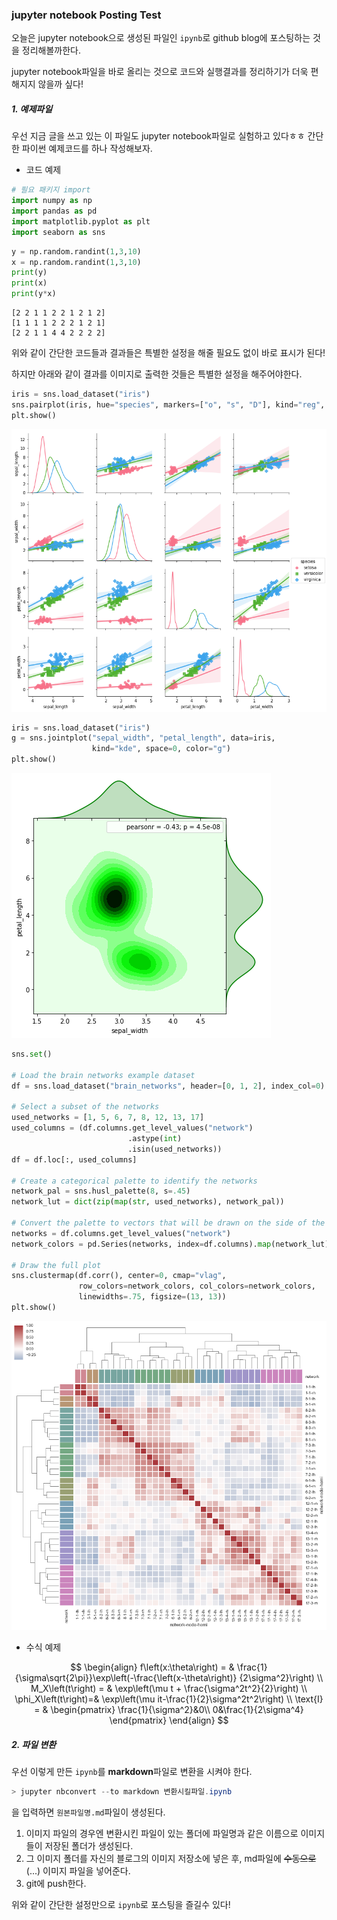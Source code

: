 
### jupyter notebook Posting Test

오늘은 jupyter notebook으로 생성된 파일인 `ipynb`로 github blog에 포스팅하는 것을 정리해볼까한다.

jupyter notebook파일을 바로 올리는 것으로 코드와 실행결과를 정리하기가 더욱 편해지지 않을까 싶다!




##### 1. 예제파일

우선 지금 글을 쓰고 있는 이 파일도 jupyter notebook파일로 실험하고 있다ㅎㅎ
간단한 파이썬 예제코드를 하나 작성해보자.


- 코드 예제


```python
# 필요 패키지 import
import numpy as np
import pandas as pd
import matplotlib.pyplot as plt
import seaborn as sns
```


```python
y = np.random.randint(1,3,10)
x = np.random.randint(1,3,10)
print(y)
print(x)
print(y*x)
```

    [2 2 1 1 2 2 1 2 1 2]
    [1 1 1 1 2 2 2 1 2 1]
    [2 2 1 1 4 4 2 2 2 2]


위와 같이 간단한 코드들과 결과들은 특별한 설정을 해줄 필요도 없이 바로 표시가 된다!

하지만 아래와 같이 결과를 이미지로 출력한 것들은 특별한 설정을 해주어야한다.


```python
iris = sns.load_dataset("iris")
sns.pairplot(iris, hue="species", markers=["o", "s", "D"], kind="reg", diag_kind="kde", palette="husl")
plt.show()
```


![png](2017-12-29-posting-with-jupyter-notebook_files/2017-12-29-posting-with-jupyter-notebook_6_0.png)



```python
iris = sns.load_dataset("iris")
g = sns.jointplot("sepal_width", "petal_length", data=iris,
                  kind="kde", space=0, color="g")
plt.show()
```


![png](2017-12-29-posting-with-jupyter-notebook_files/2017-12-29-posting-with-jupyter-notebook_7_0.png)



```python
sns.set()

# Load the brain networks example dataset
df = sns.load_dataset("brain_networks", header=[0, 1, 2], index_col=0)

# Select a subset of the networks
used_networks = [1, 5, 6, 7, 8, 12, 13, 17]
used_columns = (df.columns.get_level_values("network")
                          .astype(int)
                          .isin(used_networks))
df = df.loc[:, used_columns]

# Create a categorical palette to identify the networks
network_pal = sns.husl_palette(8, s=.45)
network_lut = dict(zip(map(str, used_networks), network_pal))

# Convert the palette to vectors that will be drawn on the side of the matrix
networks = df.columns.get_level_values("network")
network_colors = pd.Series(networks, index=df.columns).map(network_lut)

# Draw the full plot
sns.clustermap(df.corr(), center=0, cmap="vlag",
               row_colors=network_colors, col_colors=network_colors,
               linewidths=.75, figsize=(13, 13))
plt.show()
```


![png](2017-12-29-posting-with-jupyter-notebook_files/2017-12-29-posting-with-jupyter-notebook_8_0.png)


- 수식 예제

$$
\begin{align}
    f\left(x:\theta\right) = & \frac{1}{\sigma\sqrt{2\pi}}\exp\left(-\frac{\left(x-\theta\right)} {2\sigma^2}\right) \\
    M_X\left(t\right) = & \exp\left(\mu t + \frac{\sigma^2t^2}{2}\right) \\
    \phi_X\left(t\right)=& \exp\left(\mu it-\frac{1}{2}\sigma^2t^2\right) \\
    \text{I} = & \begin{pmatrix}
                    \frac{1}{\sigma^2}&0\\
                    0&\frac{1}{2\sigma^4}
                  \end{pmatrix}
\end{align} 
$$


##### 2. 파일 변환
우선 이렇게 만든 `ipynb`를 **markdown**파일로 변환을 시켜야 한다.

```powershell
> jupyter nbconvert --to markdown 변환시킬파일.ipynb
```
을 입력하면 `원본파일명.md`파일이 생성된다.

1. 이미지 파일의 경우엔 변환시킨 파일이 있는 폴더에 파일명과 같은 이름으로 이미지들이 저장된 폴더가 생성된다.
2. 그 이미지 폴더를 자신의 블로그의 이미지 저장소에 넣은 후, md파일에 ~~수동으로~~(...) 이미지 파일을 넣어준다.
3. git에 push한다.




위와 같이 간단한 설정만으로 `ipynb`로 포스팅을 즐길수 있다!
